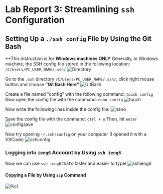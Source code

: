 # Lab Report 3: Streamlining `ssh` Configuration

## Setting Up a `./ssh config` File by Using the Git Bash
**This instruction is for **Windows machines ONLY**
Generally, in Windows machine, the SSH config file stored in the following location: 
`/C/Users/PC_USER_NAME/.ssh/`
![Directory](directory.jpeg)

Go to the `.ssh` directory `/C/Users/PC_USER_NAME/.ssh/`, 
click right mouse button and choose **"Git Bash Here"**
![GitBash](GitBash.jpeg)

Create a file named "config" with the following command:
`touch config`
Now open the config file with the command:
`nano config`
![touch](touch.jpeg)

Now write the following lines inside the config file:
![nano](nano.jpeg)

Save the config file with the command: `ctrl + o`
Then, hit `enter`
![configsave](configsave.jpeg)

Now try opening `~/.ssh/config` on your computer
(I opened it with a VSCode)
![sshconfig](sshconfig.jpeg)


### Logging into `ieng6` Account by Using `ssh ieng6`
Now we can use `ssh ieng6` that’s faster and easier to type!
![sshieng6](sshieng6.jpeg)


#### Copying a File by Using `scp` Command
![Pic1]()
